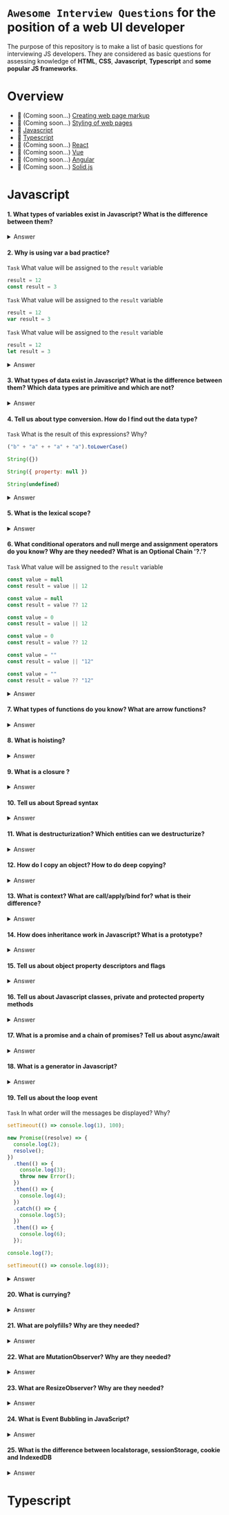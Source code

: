 # `Awesome Interview Questions` for the position of a web UI developer
The purpose of this repository is to make a list of basic questions for interviewing JS developers.
They are considered as basic questions for assessing knowledge of **HTML**, **CSS**, **Javascript**, **Typescript** and **some popular JS frameworks**.

# Overview
- 📐 (Coming soon...) [Сreating web page markup]()
- 🎨 (Coming soon...) [Styling of web pages]()
- 🍆 [Javascript](#Javascript)
- 🗿 [Typescript](#Typescript)
- 🗿 (Coming soon...) [React](#React)
- 🗿 (Coming soon...) [Vue](#Vue)
- 🗿 (Coming soon...) [Angular](#Angular)
- 🗿 (Coming soon...) [Solid.js](#Solid.js)

# Javascript 
#### 1. What types of variables exist in Javascript? What is the difference between them?

<details>
  <summary>Answer</summary>
</details>

#### 2. Why is using var a bad practice?

`Task` What value will be assigned to the `result` variable

```js
result = 12
const result = 3
```

`Task` What value will be assigned to the `result` variable

```js
result = 12
var result = 3
```

`Task` What value will be assigned to the `result` variable

```js
result = 12
let result = 3
```

<details>
  <summary>Answer</summary>
  Task: ReferenceError - 12 - ReferenceError
</details>

#### 3. What types of data exist in Javascript? What is the difference between them? Which data types are primitive and which are not?

<details>
  <summary>Answer</summary>
</details>

#### 4. Tell us about type conversion. How do I find out the data type?

`Task` What is the result of this expressions? Why?

```js
("b" + "a" + + "a" + "a").toLowerCase()
```

```js 
String({})
```

```js 
String({ property: null })
```

```js 
String(undefined)
```

<details>
  <summary>Answer</summary>
    Task: "banana" - [object Object] - [object Object] - "undefined"
</details>

#### 5. What is the lexical scope?

<details>
  <summary>Answer</summary>
</details>

#### 6. What conditional operators and null merge and assignment operators do you know? Why are they needed? What is an Optional Chain '?.'?

`Task` What value will be assigned to the `result` variable

```js
const value = null
const result = value || 12
```

```js
const value = null
const result = value ?? 12
```

```js
const value = 0
const result = value || 12
```

```js
const value = 0
const result = value ?? 12
```

```js
const value = ""
const result = value || "12"
```

```js
const value = ""
const result = value ?? "12"
```

<details>
  <summary>Answer</summary>
  Task: 12 - 12 | 12 - 0 | "12" - ""
</details>

#### 7. What types of functions do you know? What are arrow functions?

<details>
  <summary>Answer</summary>
</details>

#### 8. What is hoisting?

<details>
  <summary>Answer</summary>
</details>

#### 9. What is a closure ?

<details>
  <summary>Answer</summary>
</details>

#### 10. Tell us about Spread syntax

<details>
  <summary>Answer</summary>
</details>

#### 11. What is destructurization? Which entities can we destructurize?

<details>
  <summary>Answer</summary>
</details>

#### 12. How do I copy an object? How to do deep copying?

<details>
  <summary>Answer</summary>
</details>

#### 13. What is context? What are call/apply/bind for? what is their difference?

<details>
  <summary>Answer</summary>
</details>

#### 14. How does inheritance work in Javascript? What is a prototype?

<details>
  <summary>Answer</summary>
</details>

#### 15. Tell us about object property descriptors and flags

<details>
  <summary>Answer</summary>
</details>

#### 16. Tell us about Javascript classes, private and protected property methods

<details>
  <summary>Answer</summary>
</details>

#### 17. What is a promise and a chain of promises? Tell us about async/await

<details>
  <summary>Answer</summary>
</details>

#### 18. What is a generator in Javascript?

<details>
  <summary>Answer</summary>
</details>

#### 19. Tell us about the loop event

`Task` In what order will the messages be displayed? Why?

```js
setTimeout(() => console.log(1), 100);

new Promise((resolve) => {
  console.log(2);
  resolve();
})
  .then(() => {
    console.log(3);
    throw new Error();
  })
  .then(() => {
    console.log(4);
  })
  .catch(() => {
    console.log(5);
  })
  .then(() => {
    console.log(6);
  });

console.log(7);

setTimeout(() => console.log(8));
```

<details>
  <summary>Answer</summary>
  Task: 2 - 7 - 3 - 5 - 6 - 8 - 1
</details>

#### 20. What is currying?

<details>
  <summary>Answer</summary>
</details>

#### 21. What are polyfills? Why are they needed?

<details>
  <summary>Answer</summary>
</details>

#### 22. What are MutationObserver? Why are they needed?

<details>
  <summary>Answer</summary>
</details>

#### 23. What are ResizeObserver? Why are they needed?

<details>
  <summary>Answer</summary>
</details>

#### 24. What is Event Bubbling in JavaScript?

<details>
  <summary>Answer</summary>
</details>

#### 25. What is the difference between localstorage, sessionStorage, cookie and IndexedDB

<details>
  <summary>Answer</summary>
</details>

# Typescript 
